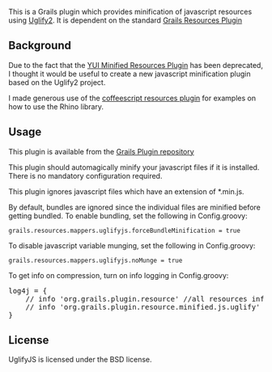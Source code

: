 This is a Grails plugin which provides minification of javascript resources using [Uglify2](https://github.com/mishoo/UglifyJS2).
It is dependent on the standard [Grails Resources Plugin](http://grails.org/plugin/resources)

## Background
Due to the fact that the [YUI Minified Resources Plugin](http://grails.org/plugin/yui-minify-resources) has
been deprecated, I thought it would be useful to create a new javascript minification plugin based on the Uglify2
project.

I made generous use of the [coffeescript resources plugin](https://github.com/edvinasbartkus/grails-coffeescript-resources)
for examples on how to use the Rhino library.

## Usage
This plugin is available from the [Grails Plugin repository](http://grails.org/plugin/uglify-js-minified-resources)

This plugin should automagically minify your javascript files if it is installed. There is no mandatory configuration
required.

This plugin ignores javascript files which have an extension of *.min.js.

By default, bundles are ignored since the individual files are minified before getting bundled.
To enable bundling, set the following in Config.groovy:

`grails.resources.mappers.uglifyjs.forceBundleMinification = true`

To disable javascript variable munging, set the following in Config.groovy:

`grails.resources.mappers.uglifyjs.noMunge = true`

To get info on compression, turn on info logging in Config.groovy:

<pre>
log4j = {
    // info 'org.grails.plugin.resource' //all resources info logging
    // info 'org.grails.plugin.resource.minified.js.uglify' // just the uglify info
}
</pre>

## License
UglifyJS is licensed under the BSD license.